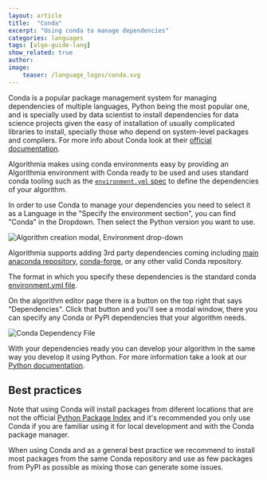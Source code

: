 ```yaml
---
layout: article
title:  "Conda"
excerpt: "Using conda to manage dependencies"
categories: languages
tags: [algo-guide-lang]
show_related: true
author:
image:
    teaser: /language_logos/conda.svg
---
```


Conda is a popular package management system for managing dependencies of multiple languages,
Python being the most popular one, and is specially used by data scientist to install
dependencies for data science projects given the easy of installation of usually complicated
libraries to install, specially those who depend on system-level packages and compilers.
For more info about Conda look at their [official documentation](https://docs.conda.io/en/latest/).

Algorithmia makes using conda environments easy by providing an Algorithmia environment
with Conda ready to be used and uses standard conda tooling such as the [`environment.yml` spec](https://docs.conda.io/projects/conda/en/latest/user-guide/tasks/manage-environments.html) to define the dependencies of your algorithm.

In order to use Conda to manage your dependencies you need to select it as a Language in the
"Specify the environment section", you  can find "Conda" in the Dropdown.
Then select the Python version you want to use.

<img src="{{site.cdnurl}}{{site.baseurl}}/images/post_images/algo_dev_lang/env_dropdown_conda.png" alt="Algorithm creation modal, Environment drop-down" class="screenshot">

Algorithmia supports adding 3rd party dependencies coming including [main anaconda repository](https://repo.anaconda.com),
[conda-forge](https://conda-forge.org), or any other valid Conda repository.

The format in which you specify these dependencies is the standard conda [environment.yml file](https://docs.conda.io/projects/conda/en/latest/user-guide/tasks/manage-environments.html).

On the algorithm editor page there is a button on the top right that says "Dependencies".
Click that button and you'll see a modal window, there you can specify any Conda or PyPI dependencies that your algorithm needs.

<img src="{{site.cdnurl}}{{site.baseurl}}/images/post_images/algo_dev_lang/dependencies_conda.png" alt="Conda Dependency File" class="screenshot img-md">

With your dependencies ready you can develop your algorithm in the same way you develop it using Python.
For more information take a look at our [Python documentation]({{site.baseurl}}/algorithm-development/languages/python).

## Best practices

Note that using Conda will install packages from diferent locations that
are not the official [Python Package Index](https://pypi.org) and it's recommended
you only use Conda if you are familiar using it for local development and with the
Conda package manager.

When using Conda and as a general best practice we recommend to install most packages
from the same Conda repository and use as few packages from PyPI as possible as mixing those
can generate some issues.
